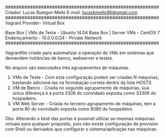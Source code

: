 ########################################################
Criador: Lucas Bulegon Mello
E-mail: lucasbmello96@gmail.com
########################################################
Vagrant Provider- Virtual Box

Base Box | VMs de Teste - Ubuntu 14.04 
Base Box | Server VMs - CentOS 7
Endereçamento - 10.0.0.0/24 - Private Network
########################################################

Vagrantfile criado para automatizar a operação de VMs em sistemas que demandem instâncias de banco, webserver e testes.

No arquivo são executados três agrupamentos de máquinas. 

1. VMs de Teste - Com esta configuração podem ser criadas N máquinas, bastando adicioná-las na formatação correta dentro da lista HOSTS.
2. VM de Banco -  Criada no segundo agrupamento de máquinas, sua única diferença é a porta 3306 do convidado exposta como 33306 do hospedeiro.
2. VM Web Server -  Criada no terceiro agrupamento de máquinas, tem a porta 80 do convidado exposta como 8080 do hospedeiro.

Obs. Alterando o bind das portas é possível utilizar as mesmas máquinas virtuais para qualquer propósito, pois não existe configuração de provision com Shell ou derivados que configurar o sistema/aplicação nas máquinas.

